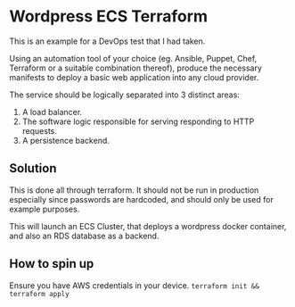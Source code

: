 # Wordpress ECS Terraform

This is an example for a DevOps test that I had taken.

Using an automation tool of your choice (eg. Ansible, Puppet, Chef, Terraform or a suitable combination thereof), produce the necessary manifests to deploy a basic web application into any cloud provider.

The service should be logically separated into 3 distinct areas:

1. A load balancer.
2. The software logic responsible for serving responding to HTTP requests.
3. A persistence backend.

## Solution

This is done all through terraform. It should not be run in production especially since passwords are hardcoded, and should only be used for example purposes.

This will launch an ECS Cluster, that deploys a wordpress docker container, and also an RDS database as a backend.

## How to spin up

Ensure you have AWS credentials in your device.
`terraform init && terraform apply`
